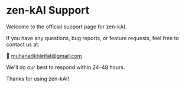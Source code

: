 # zen-kAI Support

Welcome to the official support page for zen-kAI.

If you have any questions, bug reports, or feature requests, feel free to contact us at:

📩 muhanadkhleifat@gmail.com

We'll do our best to respond within 24–48 hours.

Thanks for using zen-kAI!
